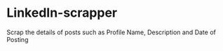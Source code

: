 # LinkedIn-scrapper
Scrap the details of posts such as Profile Name, Description and Date of Posting 
